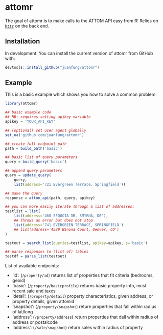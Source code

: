 
<!-- README.md is generated from README.Rmd. Please edit that file -->

# attomr

<!-- badges: start -->

<!-- badges: end -->

The goal of attomr is to make calls to the ATTOM API easy from R\!
Relies on
[`httr`](https://cran.r-project.org/web/packages/httr/vignettes/quickstart.html)
on the back end.

## Installation

In development. You can install the current version of attomr from
GitHub with:

``` r
devtools::install_github("juanfung/attomr")
```

## Example

This is a basic example which shows you how to solve a common problem:

``` r
library(attomr)

## basic example code
## NB: requires setting apikey variable
apikey = 'YOUR_API_KEY'

## (optional) set user agent globally
set_ua('github.com/juanfung/attomr')

## create full endpoint path
path = build_path('basic')

## basic list of query parameters
query = build_query('basic')

## append query parameters
query = update_query(
    query,
    list(address='721 Evergreen Terrace, Springfield'))

## make the query
response = attom_api(path, query, apikey)

## you can more easily iterate through a list of addresses:
testlist = list(
    list(address='468 SEQUOIA DR, SMYRNA, DE'),
    ## Throws an error but does not stop
    list(address='741 EVERGREEN TERRACE, SPRINGFIELD')
    ## list(address='4529 Winona Court, Denver, CO')
)

testout = search_list(queries=testlist, apikey=apikey, s='basic')

## parse responses to (list of) tables
testdf = parse_list(testout)
```

List of available endpoints:

  - ‘id’: (`/property/id`) returns list of properties that fit criteria
    (bedrooms, geoid)
  - ‘basic’: (`/property/basicprofile`) returns basic property info,
    most recent sale and taxes
  - ‘detail’: (`/property/detail`) property characteristics, given
    address; or property details, given attomid
  - ‘snapshot’: (`/property/snapshot`) return properties that fall
    within radius of lat/long
  - ‘address’: (`/property/address`) return properties that dall within
    radius of address or postalcode
  - ‘address’: (`/sale/snapshot`) return sales within radius of property
